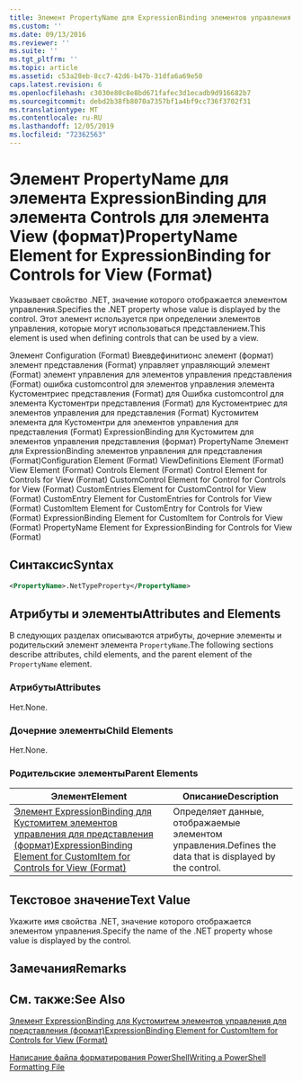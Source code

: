 ```yaml
---
title: Элемент PropertyName для ExpressionBinding элементов управления в представлении (формат) | Документация Майкрософт
ms.custom: ''
ms.date: 09/13/2016
ms.reviewer: ''
ms.suite: ''
ms.tgt_pltfrm: ''
ms.topic: article
ms.assetid: c53a28eb-8cc7-42d6-b47b-31dfa6a69e50
caps.latest.revision: 6
ms.openlocfilehash: c3030e80c8e8bd671fafec3d1ecadb9d916682b7
ms.sourcegitcommit: debd2b38fb8070a7357bf1a4bf9cc736f3702f31
ms.translationtype: MT
ms.contentlocale: ru-RU
ms.lasthandoff: 12/05/2019
ms.locfileid: "72362563"
---
```

# <a name="propertyname-element-for-expressionbinding-for-controls-for-view-format"></a><span data-ttu-id="6a678-102">Элемент PropertyName для элемента ExpressionBinding для элемента Controls для элемента View (формат)</span><span class="sxs-lookup"><span data-stu-id="6a678-102">PropertyName Element for ExpressionBinding for Controls for View (Format)</span></span>

<span data-ttu-id="6a678-103">Указывает свойство .NET, значение которого отображается элементом управления.</span><span class="sxs-lookup"><span data-stu-id="6a678-103">Specifies the .NET property whose value is displayed by the control.</span></span> <span data-ttu-id="6a678-104">Этот элемент используется при определении элементов управления, которые могут использоваться представлением.</span><span class="sxs-lookup"><span data-stu-id="6a678-104">This element is used when defining controls that can be used by a view.</span></span>

<span data-ttu-id="6a678-105">Элемент Configuration (Format) Виевдефинитионс элемент (формат) элемент представления (Format) управляет управляющий элемент (Format) элемент управления для элементов управления представления (Format) ошибка customcontrol для элементов управления элемента Кустоментриес представления (Format) для Ошибка customcontrol для элемента Кустоментри представления (Format) для Кустоментриес для элементов управления для представления (Format) Кустомитем элемента для Кустоментри для элементов управления для представления (Format) ExpressionBinding для Кустомитем для элементов управления представления (формат) PropertyName Элемент для ExpressionBinding элементов управления для представления (Format)</span><span class="sxs-lookup"><span data-stu-id="6a678-105">Configuration Element (Format) ViewDefinitions Element (Format) View Element (Format) Controls Element (Format) Control Element for Controls for View (Format) CustomControl Element for Control for Controls for View (Format) CustomEntries Element for CustomControl for View (Format) CustomEntry Element for CustomEntries for Controls for View (Format) CustomItem Element for CustomEntry for Controls for View (Format) ExpressionBinding Element for CustomItem for Controls for View (Format) PropertyName Element for ExpressionBinding for Controls for View (Format)</span></span>

## <a name="syntax"></a><span data-ttu-id="6a678-106">Синтаксис</span><span class="sxs-lookup"><span data-stu-id="6a678-106">Syntax</span></span>

```xml
<PropertyName>.NetTypeProperty</PropertyName>
```

## <a name="attributes-and-elements"></a><span data-ttu-id="6a678-107">Атрибуты и элементы</span><span class="sxs-lookup"><span data-stu-id="6a678-107">Attributes and Elements</span></span>

<span data-ttu-id="6a678-108">В следующих разделах описываются атрибуты, дочерние элементы и родительский элемент элемента `PropertyName`.</span><span class="sxs-lookup"><span data-stu-id="6a678-108">The following sections describe attributes, child elements, and the parent element of the `PropertyName` element.</span></span>

### <a name="attributes"></a><span data-ttu-id="6a678-109">Атрибуты</span><span class="sxs-lookup"><span data-stu-id="6a678-109">Attributes</span></span>

<span data-ttu-id="6a678-110">Нет.</span><span class="sxs-lookup"><span data-stu-id="6a678-110">None.</span></span>

### <a name="child-elements"></a><span data-ttu-id="6a678-111">Дочерние элементы</span><span class="sxs-lookup"><span data-stu-id="6a678-111">Child Elements</span></span>

<span data-ttu-id="6a678-112">Нет.</span><span class="sxs-lookup"><span data-stu-id="6a678-112">None.</span></span>

### <a name="parent-elements"></a><span data-ttu-id="6a678-113">Родительские элементы</span><span class="sxs-lookup"><span data-stu-id="6a678-113">Parent Elements</span></span>

|<span data-ttu-id="6a678-114">Элемент</span><span class="sxs-lookup"><span data-stu-id="6a678-114">Element</span></span>|<span data-ttu-id="6a678-115">Описание</span><span class="sxs-lookup"><span data-stu-id="6a678-115">Description</span></span>|
|-------------|-----------------|
|[<span data-ttu-id="6a678-116">Элемент ExpressionBinding для Кустомитем элементов управления для представления (формат)</span><span class="sxs-lookup"><span data-stu-id="6a678-116">ExpressionBinding Element for CustomItem for Controls for View (Format)</span></span>](./expressionbinding-element-for-customitem-for-controls-for-view-format.md)|<span data-ttu-id="6a678-117">Определяет данные, отображаемые элементом управления.</span><span class="sxs-lookup"><span data-stu-id="6a678-117">Defines the data that is displayed by the control.</span></span>|

## <a name="text-value"></a><span data-ttu-id="6a678-118">Текстовое значение</span><span class="sxs-lookup"><span data-stu-id="6a678-118">Text Value</span></span>

<span data-ttu-id="6a678-119">Укажите имя свойства .NET, значение которого отображается элементом управления.</span><span class="sxs-lookup"><span data-stu-id="6a678-119">Specify the name of the .NET property whose value is displayed by the control.</span></span>

## <a name="remarks"></a><span data-ttu-id="6a678-120">Замечания</span><span class="sxs-lookup"><span data-stu-id="6a678-120">Remarks</span></span>

## <a name="see-also"></a><span data-ttu-id="6a678-121">См. также:</span><span class="sxs-lookup"><span data-stu-id="6a678-121">See Also</span></span>

[<span data-ttu-id="6a678-122">Элемент ExpressionBinding для Кустомитем элементов управления для представления (формат)</span><span class="sxs-lookup"><span data-stu-id="6a678-122">ExpressionBinding Element for CustomItem for Controls for View (Format)</span></span>](./expressionbinding-element-for-customitem-for-controls-for-view-format.md)

[<span data-ttu-id="6a678-123">Написание файла форматирования PowerShell</span><span class="sxs-lookup"><span data-stu-id="6a678-123">Writing a PowerShell Formatting File</span></span>](./writing-a-powershell-formatting-file.md)
